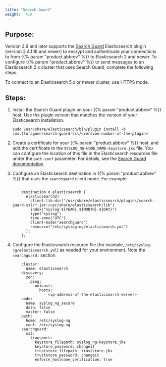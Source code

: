 ```yaml
---
title: "Search Guard"
weight:  700
---
```

<!-- DISCLAIMER: This file is based on the syslog-ng Open Source Edition documentation https://github.com/balabit/syslog-ng-ose-guides/commit/2f4a52ee61d1ea9ad27cb4f3168b95408fddfdf2 and is used under the terms of The syslog-ng Open Source Edition Documentation License. The file has been modified by Axoflow. -->


## Purpose:

Version 3.9 and later supports the [Search Guard](https://floragunn.com/searchguard/) Elasticsearch plugin (version 2.4.1.16 and newer) to encrypt and authenticate your connections to from {{% param "product.abbrev" %}} to Elasticsearch 2 and newer. To configure {{% param "product.abbrev" %}} to send messages to an Elasticsearch 2.x cluster that uses Search Guard, complete the following steps.

To connect to an Elasticsearch 5.x or newer cluster, use HTTPS mode.



## Steps:

1.  Install the Search Guard plugin on your {{% param "product.abbrev" %}} host. Use the plugin version that matches the version of your Elasticsearch installation.
    
    ```shell
    sudo /usr/share/elasticsearch/bin/plugin install -b com.floragunn/search-guard-ssl/<version-number-of-the-plugin>
    ```

2.  Create a certificate for your {{% param "product.abbrev" %}} host, and add the certificate to the `SYSLOG_NG-NODE_NAME-keystore.jks` file. You can configure the location of this file in the Elasticsearch resources file under the `path.conf` parameter. For details, see the [Search Guard documentation](https://github.com/floragunncom/search-guard-ssl-docs/blob/master/certificates.md).

3.  Configure an Elasticsearch destination in {{% param "product.abbrev" %}} that uses the `searchguard` client mode. For example:
    
    ```shell
    
        destination d_elasticsearch {
          elasticsearch2(
            client-lib-dir("/usr/share/elasticsearch/plugins/search-guard-ssl/*.jar:/usr/share/elasticsearch/lib")
            index("syslog-${YEAR}.${MONTH}.${DAY}")
            type("syslog")
            time-zone("UTC")
            client-mode("searchguard")
            resource("/etc/syslog-ng/elasticsearch.yml")
          );
        };
    ```

4.  Configure the Elasticsearch resource file (for example, `/etc/syslog-ng/elasticsearch.yml`) as needed for your environment. Note the `searchguard:` section.
    
    ```shell
        cluster:
          name: elasticsearch
        discovery:
          zen:
            ping:
              unicast:
                hosts:
                  - <ip-address-of-the-elasticsearch-server>
        node:
          name: syslog_ng_secure
          data; false
          master: false
        path:
          home: /etc/syslog-ng
          conf: /etc/syslog-ng
        searchguard:
          ssl:
            transport:
              keystore_filepath: syslog_ng-keystore.jks
              keystore_password: changeit
              truststore_filepath: truststore.jks
              truststore_password: changeit
              enforce_hostname_verification: true
    ```
